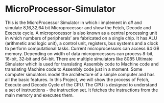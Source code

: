 # MicroProcessor-Simulator
This is the MicroProcessor Simulator in which i implement in c# and simulate 8,16,32,64 bit Microprocessor and show the Fetch, Decode and Execute cycle.
A microprocessor is also known as a central processing unit in which numbers of peripherals’ are fabricated on a single chip. It has ALU (arithmetic and logic unit), a control unit, registers, bus systems and a clock to perform computational tasks. Current microprocessors can access 64 GB memory. Depending on width of data microprocessors can process 8-bit, 16-bit, 32-bit and 64-bit. There are multiple simulators like 8085 Ultimate Simulator which is used for translating Assembly code to Machine code and translating Machine code to Assembly code just in a moment. Some computer simulators model the architecture of a simple computer and has all the basic features. In this Project, we will show the process of Fetch, Execute and Decode Cycle of the CPU. The CPU is designed to understand a set of instructions - the instruction set. It fetches the instructions from the main memory and executes them.
